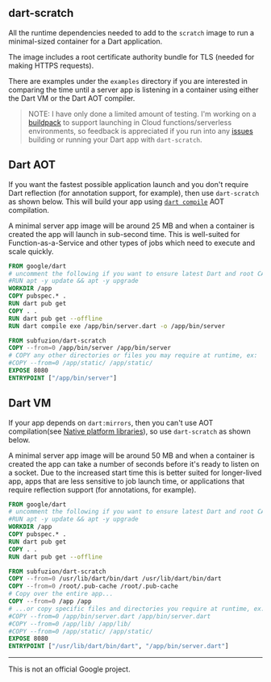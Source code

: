 ## dart-scratch

All the runtime dependencies needed to add to the `scratch` image to run a
minimal-sized container for a Dart application.

The image includes a root certificate authority bundle for TLS (needed
for making HTTPS requests).

There are examples under the `examples` directory if you are interested in
comparing the time until a server app is listening in a container using either
the Dart VM or the Dart AOT compiler.

> NOTE: I have only done a limited amount of testing. I'm working 
> on a [buildpack](https://buildpacks.io/) to support launching in Cloud 
> functions/serverless environments, so feedback is appreciated if you run
> into any [issues](https://github.com/subfuzion/dart-scratch/issues) building
> or running your Dart app with `dart-scratch`.

## Dart AOT

If you want the fastest possible application launch and you don't require
Dart reflection (for annotation support, for example), then use
`dart-scratch` as shown below. This will build your app using
[`dart compile`](https://dart.dev/tools/dart-tool) AOT compilation.

A minimal server app image will be around 25 MB and when a container is
created the app will launch in sub-second time. This is well-suited for
Function-as-a-Service and other types of jobs which need to execute and
scale quickly. 

```dockerfile
FROM google/dart
# uncomment the following if you want to ensure latest Dart and root CA bundle
#RUN apt -y update && apt -y upgrade
WORKDIR /app
COPY pubspec.* .
RUN dart pub get
COPY . .
RUN dart pub get --offline
RUN dart compile exe /app/bin/server.dart -o /app/bin/server

FROM subfuzion/dart-scratch
COPY --from=0 /app/bin/server /app/bin/server
# COPY any other directories or files you may require at runtime, ex:
#COPY --from=0 /app/static/ /app/static/
EXPOSE 8080
ENTRYPOINT ["/app/bin/server"]
```

## Dart VM

If your app depends on `dart:mirrors`, then you can't use AOT compilation(see
[Native platform libraries](https://dart.dev/guides/libraries#native-platform-libraries)),
so use `dart-scratch` as shown below.

A minimal server app image will be around 50 MB and when a container is
created the app can take a number of seconds before it's ready to listen
on a socket. Due to the increased start time this is better suited for
longer-lived app, apps that are less sensitive to job launch time, or
applications that require reflection support (for annotations, for example).

```dockerfile
FROM google/dart
# uncomment the following if you want to ensure latest Dart and root CA bundle
#RUN apt -y update && apt -y upgrade
WORKDIR /app
COPY pubspec.* .
RUN dart pub get
COPY . .
RUN dart pub get --offline

FROM subfuzion/dart-scratch
COPY --from=0 /usr/lib/dart/bin/dart /usr/lib/dart/bin/dart
COPY --from=0 /root/.pub-cache /root/.pub-cache
# Copy over the entire app...
COPY --from=0 /app /app
# ...or copy specific files and directories you require at runtime, ex:
#COPY --from=0 /app/bin/server.dart /app/bin/server.dart
#COPY --from=0 /app/lib/ /app/lib/
#COPY --from=0 /app/static/ /app/static/
EXPOSE 8080
ENTRYPOINT ["/usr/lib/dart/bin/dart", "/app/bin/server.dart"]
```

---
This is not an official Google project.
